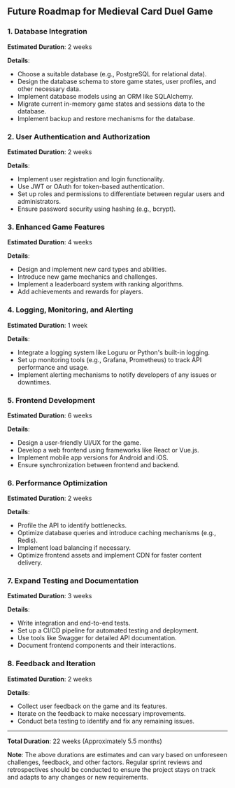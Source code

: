 ## Future Roadmap for Medieval Card Duel Game

### 1. **Database Integration**

**Estimated Duration**: 2 weeks

**Details**:

- Choose a suitable database (e.g., PostgreSQL for relational data).
- Design the database schema to store game states, user profiles, and other necessary data.
- Implement database models using an ORM like SQLAlchemy.
- Migrate current in-memory game states and sessions data to the database.
- Implement backup and restore mechanisms for the database.

### 2. **User Authentication and Authorization**

**Estimated Duration**: 2 weeks

**Details**:

- Implement user registration and login functionality.
- Use JWT or OAuth for token-based authentication.
- Set up roles and permissions to differentiate between regular users and administrators.
- Ensure password security using hashing (e.g., bcrypt).

### 3. **Enhanced Game Features**

**Estimated Duration**: 4 weeks

**Details**:

- Design and implement new card types and abilities.
- Introduce new game mechanics and challenges.
- Implement a leaderboard system with ranking algorithms.
- Add achievements and rewards for players.

### 4. **Logging, Monitoring, and Alerting**

**Estimated Duration**: 1 week

**Details**:

- Integrate a logging system like Loguru or Python's built-in logging.
- Set up monitoring tools (e.g., Grafana, Prometheus) to track API performance and usage.
- Implement alerting mechanisms to notify developers of any issues or downtimes.

### 5. **Frontend Development**

**Estimated Duration**: 6 weeks

**Details**:

- Design a user-friendly UI/UX for the game.
- Develop a web frontend using frameworks like React or Vue.js.
- Implement mobile app versions for Android and iOS.
- Ensure synchronization between frontend and backend.

### 6. **Performance Optimization**

**Estimated Duration**: 2 weeks

**Details**:

- Profile the API to identify bottlenecks.
- Optimize database queries and introduce caching mechanisms (e.g., Redis).
- Implement load balancing if necessary.
- Optimize frontend assets and implement CDN for faster content delivery.

### 7. **Expand Testing and Documentation**

**Estimated Duration**: 3 weeks

**Details**:

- Write integration and end-to-end tests.
- Set up a CI/CD pipeline for automated testing and deployment.
- Use tools like Swagger for detailed API documentation.
- Document frontend components and their interactions.

### 8. **Feedback and Iteration**

**Estimated Duration**: 2 weeks

**Details**:

- Collect user feedback on the game and its features.
- Iterate on the feedback to make necessary improvements.
- Conduct beta testing to identify and fix any remaining issues.

---

**Total Duration**: 22 weeks (Approximately 5.5 months)

**Note**: The above durations are estimates and can vary based on unforeseen challenges, feedback, and other factors. Regular sprint reviews and retrospectives should be conducted to ensure the project stays on track and adapts to any changes or new requirements.
